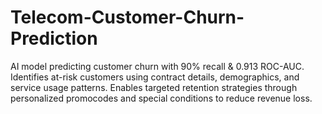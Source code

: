 # Telecom-Customer-Churn-Prediction
AI model predicting customer churn with 90% recall &amp; 0.913 ROC-AUC. Identifies at-risk customers using contract details, demographics, and service usage patterns. Enables targeted retention strategies through personalized promocodes and special conditions to reduce revenue loss.
